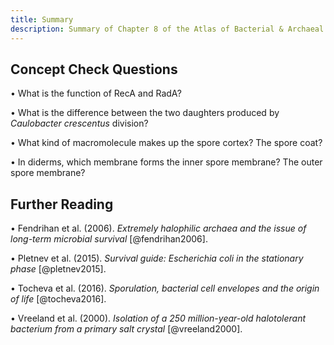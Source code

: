 ```yaml
---
title: Summary
description: Summary of Chapter 8 of the Atlas of Bacterial & Archaeal Cell Structure covers structures that enable specialized microbial lifecycles
---
```


## Concept Check Questions 

• What is the function of RecA and RadA?

• What is the difference between the two daughters produced by *Caulobacter crescentus* division?

• What kind of macromolecule makes up the spore cortex? The spore coat?

• In diderms, which membrane forms the inner spore membrane? The outer spore membrane?

## Further Reading 

• Fendrihan et al. (2006). *Extremely halophilic archaea and the issue of long-term microbial survival* [@fendrihan2006].

• Pletnev et al. (2015). *Survival guide: Escherichia coli in the stationary phase* [@pletnev2015].

• Tocheva et al. (2016). *Sporulation, bacterial cell envelopes and the origin of life* [@tocheva2016].

• Vreeland et al. (2000). *Isolation of a 250 million-year-old halotolerant bacterium from a primary salt crystal* [@vreeland2000].
